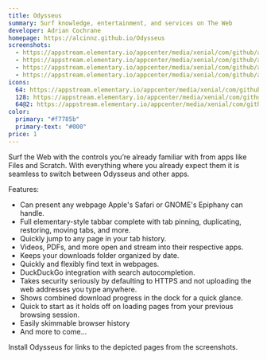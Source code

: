 ```yaml
---
title: Odysseus
summary: Surf knowledge, entertainment, and services on The Web
developer: Adrian Cochrane
homepage: https://alcinnz.github.io/Odysseus
screenshots:
  - https://appstream.elementary.io/appcenter/media/xenial/com/github/alcinnz.odysseus.desktop/7C8A4F9A3546FA7A19F429EC775CE1C0/screenshots/image-1_orig.png
  - https://appstream.elementary.io/appcenter/media/xenial/com/github/alcinnz.odysseus.desktop/7C8A4F9A3546FA7A19F429EC775CE1C0/screenshots/image-2_orig.png
  - https://appstream.elementary.io/appcenter/media/xenial/com/github/alcinnz.odysseus.desktop/7C8A4F9A3546FA7A19F429EC775CE1C0/screenshots/image-3_orig.png
  - https://appstream.elementary.io/appcenter/media/xenial/com/github/alcinnz.odysseus.desktop/7C8A4F9A3546FA7A19F429EC775CE1C0/screenshots/image-4_orig.png
icons:
  64: https://appstream.elementary.io/appcenter/media/xenial/com/github/alcinnz.odysseus.desktop/7C8A4F9A3546FA7A19F429EC775CE1C0/icons/64x64/com.github.alcinnz.odysseus_com.github.alcinnz.odysseus.png
  128: https://appstream.elementary.io/appcenter/media/xenial/com/github/alcinnz.odysseus.desktop/7C8A4F9A3546FA7A19F429EC775CE1C0/icons/128x128/com.github.alcinnz.odysseus_com.github.alcinnz.odysseus.png
  64@2: https://appstream.elementary.io/appcenter/media/xenial/com/github/alcinnz.odysseus.desktop/7C8A4F9A3546FA7A19F429EC775CE1C0/icons/64x64@2/com.github.alcinnz.odysseus_com.github.alcinnz.odysseus.png
color:
  primary: "#f7785b"
  primary-text: "#000"
price: 1
---
```


<p>Surf the Web with the controls you’re already familiar with from apps like Files and Scratch. With everything where you already expect them it is seamless to switch between Odysseus and other apps.</p>
<p>Features:</p>
<ul>
  <li>Can present any webpage Apple&apos;s Safari or GNOME&apos;s Epiphany can handle.</li>
  <li>Full elementary-style tabbar complete with tab pinning, duplicating, restoring, moving tabs, and more.</li>
  <li>Quickly jump to any page in your tab history.</li>
  <li>Videos, PDFs, and more open and stream into their respective apps.</li>
  <li>Keeps your downloads folder organized by date.</li>
  <li>Quickly and flexibly find text in webpages.</li>
  <li>DuckDuckGo integration with search autocompletion.</li>
  <li>Takes security seriously by defaulting to HTTPS and not uploading the web addresses you type anywhere.</li>
  <li>Shows combined download progress in the dock for a quick glance.</li>
  <li>Quick to start as it holds off on loading pages from your previous browsing session.</li>
  <li>Easily skimmable browser history</li>
  <li>And more to come…</li>
</ul>
<p>Install Odysseus for links to the depicted pages from the screenshots.</p>